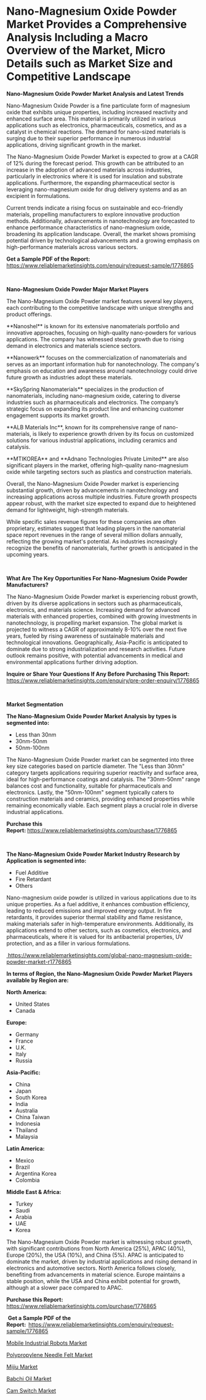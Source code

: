 <p><h1>Nano-Magnesium Oxide Powder Market Provides a Comprehensive Analysis Including a Macro Overview of the Market, Micro Details such as Market Size and Competitive Landscape</h1></p><p><strong>Nano-Magnesium Oxide Powder Market Analysis and Latest Trends</strong></p>
<p><p>Nano-Magnesium Oxide Powder is a fine particulate form of magnesium oxide that exhibits unique properties, including increased reactivity and enhanced surface area. This material is primarily utilized in various applications such as electronics, pharmaceuticals, cosmetics, and as a catalyst in chemical reactions. The demand for nano-sized materials is surging due to their superior performance in numerous industrial applications, driving significant growth in the market.</p><p>The Nano-Magnesium Oxide Powder Market is expected to grow at a CAGR of 12% during the forecast period. This growth can be attributed to an increase in the adoption of advanced materials across industries, particularly in electronics where it is used for insulation and substrate applications. Furthermore, the expanding pharmaceutical sector is leveraging nano-magnesium oxide for drug delivery systems and as an excipient in formulations.</p><p>Current trends indicate a rising focus on sustainable and eco-friendly materials, propelling manufacturers to explore innovative production methods. Additionally, advancements in nanotechnology are forecasted to enhance performance characteristics of nano-magnesium oxide, broadening its application landscape. Overall, the market shows promising potential driven by technological advancements and a growing emphasis on high-performance materials across various sectors.</p></p>
<p><strong>Get a Sample PDF of the Report:&nbsp;</strong> <a href="https://www.reliablemarketinsights.com/enquiry/request-sample/1776865?utm_campaign=1506&utm_medium=2&utm_source=Github&utm_content=ia&utm_term=09102024&utm_id=nano-magnesium-oxide-powder">https://www.reliablemarketinsights.com/enquiry/request-sample/1776865</a></p>
<p>&nbsp;</p>
<p><strong>Nano-Magnesium Oxide Powder Major Market Players</strong></p>
<p><p>The Nano-Magnesium Oxide Powder market features several key players, each contributing to the competitive landscape with unique strengths and product offerings. </p><p>**Nanoshel** is known for its extensive nanomaterials portfolio and innovative approaches, focusing on high-quality nano-powders for various applications. The company has witnessed steady growth due to rising demand in electronics and materials science sectors.</p><p>**Nanowerk** focuses on the commercialization of nanomaterials and serves as an important information hub for nanotechnology. The company's emphasis on education and awareness around nanotechnology could drive future growth as industries adopt these materials.</p><p>**SkySpring Nanomaterials** specializes in the production of nanomaterials, including nano-magnesium oxide, catering to diverse industries such as pharmaceuticals and electronics. The company’s strategic focus on expanding its product line and enhancing customer engagement supports its market growth.</p><p>**ALB Materials Inc**, known for its comprehensive range of nano-materials, is likely to experience growth driven by its focus on customized solutions for various industrial applications, including ceramics and catalysis.</p><p>**MTIKOREA** and **Adnano Technologies Private Limited** are also significant players in the market, offering high-quality nano-magnesium oxide while targeting sectors such as plastics and construction materials.</p><p>Overall, the Nano-Magnesium Oxide Powder market is experiencing substantial growth, driven by advancements in nanotechnology and increasing applications across multiple industries. Future growth prospects appear robust, with the market size expected to expand due to heightened demand for lightweight, high-strength materials.</p><p>While specific sales revenue figures for these companies are often proprietary, estimates suggest that leading players in the nanomaterial space report revenues in the range of several million dollars annually, reflecting the growing market's potential. As industries increasingly recognize the benefits of nanomaterials, further growth is anticipated in the upcoming years.</p></p>
<p>&nbsp;</p>
<p><strong>What Are The Key Opportunities For Nano-Magnesium Oxide Powder Manufacturers?</strong></p>
<p><p>The Nano-Magnesium Oxide Powder market is experiencing robust growth, driven by its diverse applications in sectors such as pharmaceuticals, electronics, and materials science. Increasing demand for advanced materials with enhanced properties, combined with growing investments in nanotechnology, is propelling market expansion. The global market is projected to witness a CAGR of approximately 8-10% over the next five years, fueled by rising awareness of sustainable materials and technological innovations. Geographically, Asia-Pacific is anticipated to dominate due to strong industrialization and research activities. Future outlook remains positive, with potential advancements in medical and environmental applications further driving adoption.</p></p>
<p><strong>Inquire or Share Your Questions If Any Before Purchasing This Report:</strong> <a href="https://www.reliablemarketinsights.com/enquiry/pre-order-enquiry/1776865?utm_campaign=1506&utm_medium=2&utm_source=Github&utm_content=ia&utm_term=09102024&utm_id=nano-magnesium-oxide-powder">https://www.reliablemarketinsights.com/enquiry/pre-order-enquiry/1776865</a></p>
<p>&nbsp;</p>
<p><strong>Market Segmentation</strong></p>
<p><strong>The Nano-Magnesium Oxide Powder Market Analysis by types is segmented into:</strong></p>
<p><ul><li>Less than 30nm</li><li>30nm-50nm</li><li>50nm-100nm</li></ul></p>
<p><p>The Nano-Magnesium Oxide Powder market can be segmented into three key size categories based on particle diameter. The "Less than 30nm" category targets applications requiring superior reactivity and surface area, ideal for high-performance coatings and catalysis. The "30nm-50nm" range balances cost and functionality, suitable for pharmaceuticals and electronics. Lastly, the "50nm-100nm" segment typically caters to construction materials and ceramics, providing enhanced properties while remaining economically viable. Each segment plays a crucial role in diverse industrial applications.</p></p>
<p><strong>Purchase this Report:&nbsp;</strong><a href="https://www.reliablemarketinsights.com/purchase/1776865?utm_campaign=1506&utm_medium=2&utm_source=Github&utm_content=ia&utm_term=09102024&utm_id=nano-magnesium-oxide-powder">https://www.reliablemarketinsights.com/purchase/1776865</a></p>
<p>&nbsp;</p>
<p><strong>The Nano-Magnesium Oxide Powder Market Industry Research by Application is segmented into:</strong></p>
<p><ul><li>Fuel Additive</li><li>Fire Retardant</li><li>Others</li></ul></p>
<p><p>Nano-magnesium oxide powder is utilized in various applications due to its unique properties. As a fuel additive, it enhances combustion efficiency, leading to reduced emissions and improved energy output. In fire retardants, it provides superior thermal stability and flame resistance, making materials safer in high-temperature environments. Additionally, its applications extend to other sectors, such as cosmetics, electronics, and pharmaceuticals, where it is valued for its antibacterial properties, UV protection, and as a filler in various formulations.</p></p>
<p><a href="https://www.reliablemarketinsights.com/global-nano-magnesium-oxide-powder-market-r1776865?utm_campaign=1506&utm_medium=2&utm_source=Github&utm_content=ia&utm_term=09102024&utm_id=nano-magnesium-oxide-powder">&nbsp;https://www.reliablemarketinsights.com/global-nano-magnesium-oxide-powder-market-r1776865</a></p>
<p><strong>In terms of Region, the Nano-Magnesium Oxide Powder Market Players available by Region are:</strong></p>
<p>
    <p> <strong> North America: </strong>
        <ul>
            <li>United States</li>
            <li>Canada</li>
        </ul>
        </p> 
    <p> <strong> Europe: </strong>
        <ul>
            <li>Germany</li>
            <li>France</li>
            <li>U.K.</li>
            <li>Italy</li>
            <li>Russia</li>
        </ul>
        </p> 
    <p> <strong> Asia-Pacific: </strong>
        <ul>
            <li>China</li>
            <li>Japan</li>
            <li>South Korea</li>
            <li>India</li>
            <li>Australia</li>
            <li>China Taiwan</li>
            <li>Indonesia</li>
            <li>Thailand</li>
            <li>Malaysia</li>
        </ul>
        </p> 
    <p> <strong> Latin America: </strong>
        <ul>
            <li>Mexico</li>
            <li>Brazil</li>
            <li>Argentina Korea</li>
            <li>Colombia</li>
        </ul>
        </p> 
    <p> <strong> Middle East & Africa: </strong>
        <ul>
            <li>Turkey</li>
            <li>Saudi</li>
            <li>Arabia</li>
            <li>UAE</li>
            <li>Korea</li>
        </ul>
    </p>
    </p>
<p><p>The Nano-Magnesium Oxide Powder market is witnessing robust growth, with significant contributions from North America (25%), APAC (40%), Europe (20%), the USA (10%), and China (5%). APAC is anticipated to dominate the market, driven by industrial applications and rising demand in electronics and automotive sectors. North America follows closely, benefiting from advancements in material science. Europe maintains a stable position, while the USA and China exhibit potential for growth, although at a slower pace compared to APAC.</p></p>
<p><strong>Purchase this Report: </strong><a href="https://www.reliablemarketinsights.com/purchase/1776865?utm_campaign=1506&utm_medium=2&utm_source=Github&utm_content=ia&utm_term=09102024&utm_id=nano-magnesium-oxide-powder">https://www.reliablemarketinsights.com/purchase/1776865</a></p>
<p>&nbsp;<strong>Get a Sample PDF of the Report:&nbsp;&nbsp;</strong><a href="https://www.reliablemarketinsights.com/enquiry/request-sample/1776865?utm_campaign=1506&utm_medium=2&utm_source=Github&utm_content=ia&utm_term=09102024&utm_id=nano-magnesium-oxide-powder">https://www.reliablemarketinsights.com/enquiry/request-sample/1776865</a></p>
<p><strong></strong></p>
<p><p><a href="https://www.linkedin.com/pulse/exploring-mobile-industrial-robots-market-dynamics-global-05mae?utm_campaign=1506&utm_medium=2&utm_source=Github&utm_content=ia&utm_term=09102024&utm_id=nano-magnesium-oxide-powder">Mobile Industrial Robots Market</a></p><p><a href="https://www.linkedin.com/pulse/polypropylene-needle-felt-market-global-insights-sales-znmtf?utm_campaign=1506&utm_medium=2&utm_source=Github&utm_content=ia&utm_term=09102024&utm_id=nano-magnesium-oxide-powder">Polypropylene Needle Felt Market</a></p><p><a href="https://issuu.com/reportprime-2/docs/mijiu-market-size-2030.pptx_3dfbca6b9b2d0c?utm_campaign=1506&utm_medium=2&utm_source=Github&utm_content=ia&utm_term=09102024&utm_id=nano-magnesium-oxide-powder">Mijiu Market</a></p><p><a href="https://www.linkedin.com/pulse/digital-transformation-babchi-oil-industry-market-opportunities-h5bof?utm_campaign=1506&utm_medium=2&utm_source=Github&utm_content=ia&utm_term=09102024&utm_id=nano-magnesium-oxide-powder">Babchi Oil Market</a></p><p><a href="https://www.linkedin.com/pulse/cam-switch-market-pulse-102-expansion-blueprint-2024-2031-knowsurv-a4sae?utm_campaign=1506&utm_medium=2&utm_source=Github&utm_content=ia&utm_term=09102024&utm_id=nano-magnesium-oxide-powder">Cam Switch Market</a></p></p>